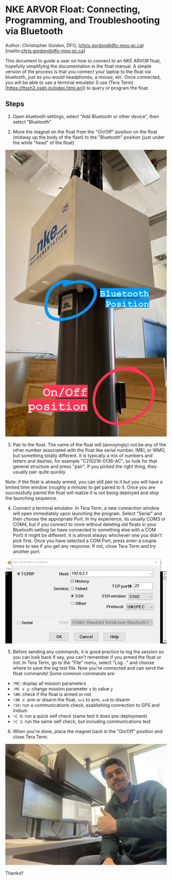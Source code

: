 # NKE ARVOR Float: Connecting, Programming, and Troubleshooting via Bluetooth

Author: Christopher Gordon, DFO, (chris.gordon@dfo-mpo.gc.ca)[mailto:chris.gordon@dfo-mpo.gc.ca]

This document to guide a user on how to connect to an NKE ARVOR float,
hopefully simplifying the documentation in the float manual. A simple version
of the process is that you connect your laptop to the float via bluetooth,
just as you would headphones, a mouse, etc. Once connected, you will be able to
use a terminal emulator (I use (Tera Term)[https://ttssh2.osdn.jp/index.html.en])
to query or program the float.

## Steps

1. Open bluetooth settings, select "Add Bluetooth or other device", then select
"Bluetooth"

2. Move the magnet on the float from the "On/Off" position on the float (midway
up the body of the flaot) to the "Bluetooth" position (just under the white
"head" of the float)

![jpg](../figures/arvor-bluetooth-guide/magnet_position.jpg)

3. Pair to the float. The name of the float will (annoyingly) not be any of the
other number associated with the float like serial number, IMEI, or WMO, but
something totally different. It is typically a mix of numbers and letters and
dashes, for example "C210216-0138-AC", so look for that general structure and
press "pair". If you picked the right thing, they usually pair quite quickly.

Note: if the float is already armed, you can still pair to it but you will have
a limited time window (roughly a minute) to get paired to it. Once you are
successfully paired the float will realize it is not being deployed and stop
the launching sequence.

4. Connect a terminal emulator. In Tera Term, a new connection window will open
immediately upon launching the program. Select "Serial" and then choose the
appropriate Port. In my experience, its usually COM3 or COM4, but if you
connect to more without deleting old floats in your Bluetooth setting (or have
connected to something else with a COM Port) it might be different. It is
almost always whichever one you didn't pick first. Once you have selected a COM
Port, press enter a couple times to see if you get any response. If not, close
Tera Term and try another port.

![png](../figures/arvor-bluetooth-guide/teraterm.png)

5. Before sending any commands, it is good practice to log the session so you 
can look back if say, you can't remember if you armed the float or not. In
Tera Term, go to the "File" menu, select "Log..." and choose where to save the
log text file. Now you're connected and can send the float commands! Some 
common commands are:

- `?MC`: display all mission parameters
- `!MC x y`: change mission parameter `x` to value `y`
- `?AR`: check if the float is armed or not
- `!AR x`: arm or disarm the float, `x=1` to arm, `x=0` to disarm
- `!SE`: run a communications check, esablishing connection to GPS and Iridium
- `!C 0`: run a quick self check (same test it does pre-deployment)
- `!C 1`: run the same self check, but including communications test

6. When you're done, place the magnet back in the "On/Off" position and close
Tera Term.

![jpg](../figures/arvor-bluetooth-guide/chris.jpg)

Thanks!!
